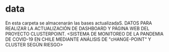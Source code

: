 # data
En esta carpeta se almacenarán las bases actualizadaS.
DATOS PARA REALIZAR LA ACTUALIZACIÓN DE DASHBOARD Y PÁGINA WEB DEL PROYECTO CLUSTERPOINT.
<SISTEMA DE MONITOREO DE LA PANDEMIA DE COVID-19 EN CHILE MEDIANTE ANÁLISIS DE "cHANGE-POINT" Y CLUSTER SEGÚN RIESGO>
